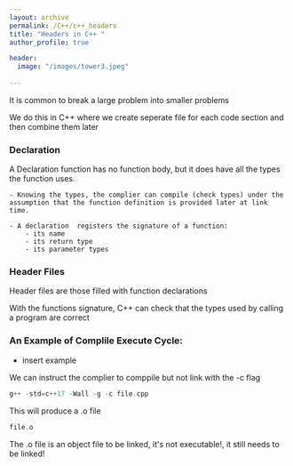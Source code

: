 ```yaml
---
layout: archive
permalink: /C++/c++_headers
title: "Headers in C++ "
author_profile: true

header:
  image: "/images/tower3.jpeg"
  
---
```


It is common to break a large problem into smaller problems

We do this in C++ where we create seperate file for each code section and then combine them later



### Declaration

 A Declaration function has no function body, but it does have all the types the function uses.

    - Knowing the types, the complier can compile (check types) under the assumption that the function definition is provided later at link time.

    - A declaration  registers the signature of a function:
        - its name
        - its return type 
        - its parameter types

### Header Files

Header files are those filled with function declarations 

With the functions signature, C++ can check that the types used by calling a program are correct


### An Example of Complile Execute Cycle:


- insert example



We can instruct the complier to comppile but not link with the -c flag

```cpp
g++ -std=c++17 -Wall -g -c file.cpp
```

This will produce a .o file

```cpp
file.o
```

The .o file is an object file to be linked, it's not executable!, it still needs to be linked!
